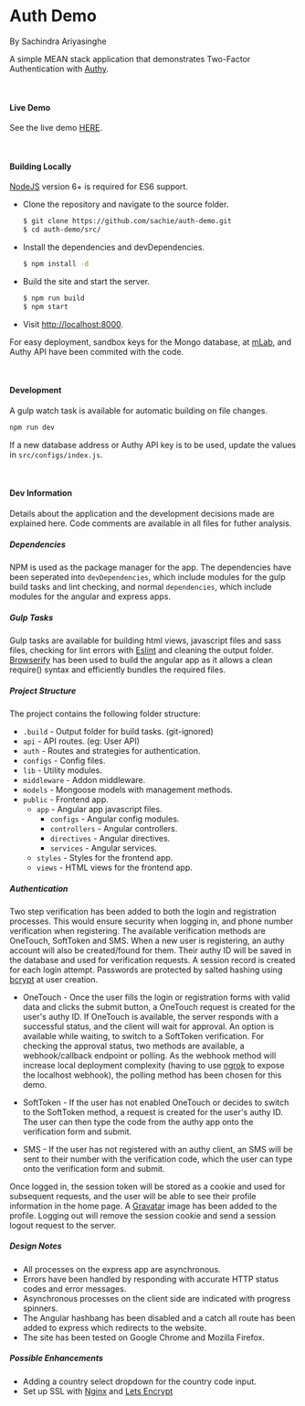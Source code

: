 # Auth Demo
By Sachindra Ariyasinghe

A simple MEAN stack application that demonstrates Two-Factor Authentication with [Authy](https://www.twilio.com/authy).

&nbsp;
#### Live Demo

See the live demo [HERE](http://35.165.38.224/).

&nbsp;
#### Building Locally
[NodeJS](https://nodejs.org/) version 6+ is required for ES6 support.

* Clone the repository and navigate to the source folder.
    ```sh
    $ git clone https://github.com/sachie/auth-demo.git
    $ cd auth-demo/src/
    ```
    
* Install the dependencies and devDependencies.
    ```sh
    $ npm install -d
    ```
    
* Build the site and start the server.
    ```sh
    $ npm run build
    $ npm start
    ```
* Visit [http://localhost:8000](http://localhost:8000).

For easy deployment, sandbox keys for the Mongo database, at [mLab](https://mlab.com/), and Authy API have been commited with the code.

&nbsp;
#### Development

A gulp watch task is available for automatic building on file changes.
```sh
npm run dev
```

If a new database address or Authy API key is to be used, update the values in `src/configs/index.js`.

&nbsp;
#### Dev Information

Details about the application and the development decisions made are explained here.
Code comments are available in all files for futher analysis.

##### Dependencies

NPM is used as the package manager for the app.
The dependencies have been seperated into `devDependencies`, which include modules for the gulp build tasks and lint checking, and normal `dependencies`, which include modules for the angular and express apps.

##### Gulp Tasks

Gulp tasks are available for building html views, javascript files and sass files, checking for lint errors with [Eslint](http://eslint.org/) and cleaning the output folder.
[Browserify](http://browserify.org/) has been used to build the angular app as it allows a clean require() syntax and efficiently bundles the required files.

##### Project Structure

The project contains the following folder structure:
* `.build` - Output folder for build tasks. (git-ignored)
* `api` - API routes. (eg: User API)
* `auth` - Routes and strategies for authentication.
* `configs` - Config files.
* `lib` - Utility modules.
* `middleware` - Addon middleware.
* `models` - Mongoose models with management methods.
* `public` - Frontend app.
    *  `app` - Angular app javascript files. 
        *  `configs` - Angular config modules.
        *  `controllers` - Angular controllers.
        *  `directives` - Angular directives.
        *  `services` - Angular services.
    *  `styles` - Styles for the frontend app.
    *  `views` - HTML views for the frontend app.


##### Authentication
Two step verification has been added to both the login and registration processes. This would ensure security when logging in, and phone number verification when registering. The available verification methods are OneTouch, SoftToken and SMS. When a new user is registering, an authy account will also be created/found for them. Their authy ID will be saved in the database and used for verification requests. A session record is created for each login attempt. Passwords are protected by salted hashing using [bcrypt](https://github.com/kelektiv/node.bcrypt.js) at user creation.

* OneTouch - Once the user fills the login or registration forms with valid data and clicks the submit button, a OneTouch request is created for the user's authy ID. If OneTouch is available, the server responds with a successful status, and the client will wait for approval. An option is available while waiting, to switch to a SoftToken verification. For checking the approval status, two methods are available, a webhook/callback endpoint or polling. As the webhook method will increase local deployment complexity (having to use [ngrok](https://ngrok.com/) to expose the localhost webhook), the polling method has been chosen for this demo.

* SoftToken - If the user has not enabled OneTouch or decides to switch to the SoftToken method, a request is created for the user's authy ID. The user can then type the code from the authy app onto the verification form and submit.

* SMS - If the user has not registered with an authy client, an SMS will be sent to their number with the verification code, which the user can type onto the verification form and submit.

Once logged in, the session token will be stored as a cookie and used for subsequent requests, and the user will be able to see their profile information in the home page. A [Gravatar](http://en.gravatar.com/) image has been added to the profile. Logging out will remove the session cookie and send a session logout request to the server.

##### Design Notes
* All processes on the express app are asynchronous.
* Errors have been handled by responding with accurate HTTP status codes and error messages.
* Asynchronous processes on the client side are indicated with progress spinners.
* The Angular hashbang has been disabled and a catch all route has been added to express which redirects to the website.
* The site has been tested on Google Chrome and Mozilla Firefox.

##### Possible Enhancements
* Adding a country select dropdown for the country code input.
* Set up SSL with [Nginx](https://www.nginx.com/resources/wiki/) and [Lets Encrypt](https://letsencrypt.org/)
